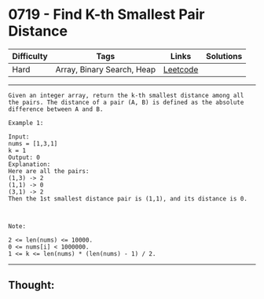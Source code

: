 # 0719 - Find K-th Smallest Pair Distance

Difficulty  | Tags | Links | Solutions
----------- | ---- | ----- | -----
Hard | Array, Binary Search, Heap | [Leetcode](https://leetcode.com/problems/find-k-th-smallest-pair-distance/description/) |


-----------

```
Given an integer array, return the k-th smallest distance among all the pairs. The distance of a pair (A, B) is defined as the absolute difference between A and B. 

Example 1:

Input:
nums = [1,3,1]
k = 1
Output: 0 
Explanation:
Here are all the pairs:
(1,3) -> 2
(1,1) -> 0
(3,1) -> 2
Then the 1st smallest distance pair is (1,1), and its distance is 0.



Note:

2 <= len(nums) <= 10000.
0 <= nums[i] < 1000000.
1 <= k <= len(nums) * (len(nums) - 1) / 2.
```

-----------

## Thought:
